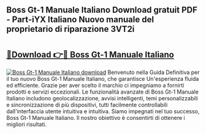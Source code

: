 ## Boss Gt-1 Manuale Italiano Download gratuit PDF - Part-iYX Italiano Nuovo manuale del proprietario di riparazione 3VT2i

# <h2><a href="http://dfdzmb.blite.top/?on=Boss+Gt-1+Manuale+Italiano">🔗Download 👉🔴 Boss Gt-1 Manuale Italiano</a></h2>

[![Boss Gt-1 Manuale Italiano download](https://i.imgur.com/lujVjoI.png)](http://dfdzmb.blite.top/?on=Boss+Gt-1+Manuale+Italiano)
Benvenuto nella Guida Definitiva per il tuo nuovo Boss Gt-1 Manuale Italiano, che garantisce Un'esperienza fluida ed efficiente. Grazie per aver scelto il marchio ci impegniamo a fornirti prodotti e servizi eccezionali. Le funzionalità avanzate di Boss Gt-1 Manuale Italiano includono geolocalizzazione, avvisi intelligenti, temi personalizzabili e sincronizzazione di più dispositivi, tutti facilmente controllabili dall'interfaccia utente intuitiva e intuitiva. Siamo impegnati nel tuo successo, Boss Gt-1 Manuale Italiano. Il nostro obiettivo è consentirti di ottenere i migliori risultati.
